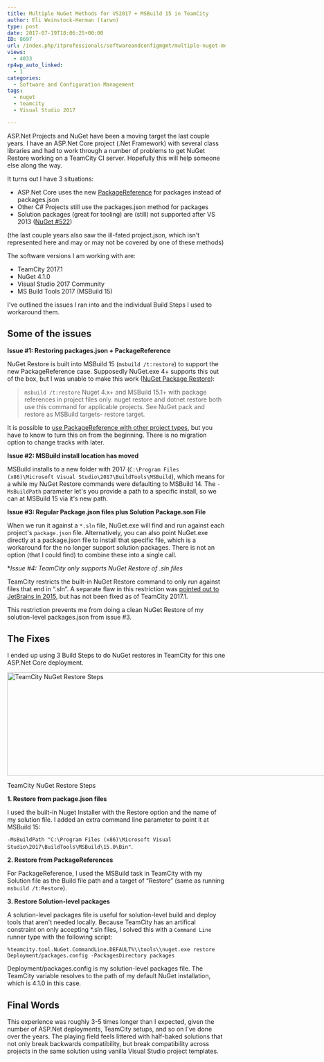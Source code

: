 ```yaml
---
title: Multiple NuGet Methods for VS2017 + MSBuild 15 in TeamCity
author: Eli Weinstock-Herman (tarwn)
type: post
date: 2017-07-19T18:06:25+00:00
ID: 8697
url: /index.php/itprofessionals/softwareandconfigmgmt/multiple-nuget-methods-for-vs2017-msbuild-15-in-teamcity/
views:
  - 4033
rp4wp_auto_linked:
  - 1
categories:
  - Software and Configuration Management
tags:
  - nuget
  - teamcity
  - Visual Studio 2017

---
```

ASP.Net Projects and NuGet have been a moving target the last couple years. I have an ASP.Net Core project (.Net Framework) with several class libraries and had to work through a number of problems to get NuGet Restore working on a TeamCity CI server. Hopefully this will help someone else along the way. 

It turns out I have 3 situations:

  * ASP.Net Core uses the new [PackageReference][1] for packages instead of packages.json
  * Other C# Projects still use the packages.json method for packages
  * Solution packages (great for tooling) are (still) not supported after VS 2013 ([NuGet #522][2])

(the last couple years also saw the ill-fated project.json, which isn't represented here and may or may not be covered by one of these methods)

The software versions I am working with are:

  * TeamCity 2017.1
  * NuGet 4.1.0
  * Visual Studio 2017 Community
  * MS Build Tools 2017 (MSBuild 15)

I've outlined the issues I ran into and the individual Build Steps I used to workaround them.

## Some of the issues

**Issue #1: Restoring packages.json + PackageReference**

NuGet Restore is built into MSBuild 15 (`msbuild /t:restore`) to support the new PackageReference case. Supposedly NuGet.exe 4+ supports this out of the box, but I was unable to make this work ([NuGet Package Restore][3]):

> `msbuild /t:restore` Nuget 4.x+ and MSBuild 15.1+ with package references in project files only. nuget restore and dotnet restore both use this command for applicable projects. See NuGet pack and restore as MSBuild targets- restore target. 

It is possible to [use PackageReference with other project types][4], but you have to know to turn this on from the beginning. There is no migration option to change tracks with later. 

**Issue #2: MSBuild install location has moved**
  
MSBuild installs to a new folder with 2017 (`C:\Program Files (x86)\Microsoft Visual Studio\2017\BuildTools\MSBuild`), which means for a while my NuGet Restore commands were defaulting to MSBuild 14. The `-MsBuildPath` parameter let's you provide a path to a specific install, so we can at MSBuild 15 via it's new path. 

**Issue #3: Regular Package.json files plus Solution Package.son File**

When we run it against a `*.sln` file, NuGet.exe will find and run against each project's `package.json` file. Alternatively, you can also point NuGet.exe directly at a package.json file to install that specific file, which is a workaround for the no longer support solution packages. There is not an option (that I could find) to combine these into a single call.

**Issue #4: TeamCity only supports NuGet Restore of *.sln files**

TeamCity restricts the built-in NuGet Restore command to only run against files that end in “.sln”. A separate flaw in this restriction was [pointed out to JetBrains in 2015][5], but has not been fixed as of TeamCity 2017.1.

This restriction prevents me from doing a clean NuGet Restore of my solution-level packages.json from issue #3.

## The Fixes

I ended up using 3 Build Steps to do NuGet restores in TeamCity for this one ASP.Net Core deployment.

<div id="attachment_8699" style="width: 882px" class="wp-caption aligncenter">
  <img src="/wp-content/uploads/2017/07/TeamCityNuGetRestorePost.png" alt="TeamCity NuGet Restore Steps" width="872" height="239" class="size-full wp-image-8699" srcset="/wp-content/uploads/2017/07/TeamCityNuGetRestorePost.png 872w, /wp-content/uploads/2017/07/TeamCityNuGetRestorePost-300x82.png 300w, /wp-content/uploads/2017/07/TeamCityNuGetRestorePost-768x210.png 768w" sizes="(max-width: 872px) 100vw, 872px" />
  
  <p class="wp-caption-text">
    TeamCity NuGet Restore Steps
  </p>
</div>


  
**1. Restore from package.json files**

I used the built-in Nuget Installer with the Restore option and the name of my solution file. I added an extra command line parameter to point it at MSBuild 15:
  
`-MsBuildPath "C:\Program Files (x86)\Microsoft Visual Studio\2017\BuildTools\MSBuild\15.0\Bin"`.

**2. Restore from PackageReferences**

For PackageReference, I used the MSBuild task in TeamCity with my Solution file as the Build file path and a target of “Restore” (same as running `msbuild /t:Restore`).

**3. Restore Solution-level packages**

A solution-level packages file is useful for solution-level build and deploy tools that aren't needed locally. Because TeamCity has an artifical constraint on only accepting *.sln files, I solved this with a `Command Line` runner type with the following script:

`%teamcity.tool.NuGet.CommandLine.DEFAULT%\\tools\\nuget.exe restore Deployment/packages.config -PackagesDirectory packages`

Deployment/packages.config is my solution-level packages file. The TeamCity variable resolves to the path of my default NuGet installation, which is 4.1.0 in this case.

## Final Words

This experience was roughly 3-5 times longer than I expected, given the number of ASP.Net deployments, TeamCity setups, and so on I've done over the years. The playing field feels littered with half-baked solutions that not only break backwards compatibility, but break compatibility across projects in the same solution using vanilla Visual Studio project templates.

 [1]: http://blog.nuget.org/20170316/NuGet-now-fully-integrated-into-MSBuild.html
 [2]: https://github.com/NuGet/Home/issues/522
 [3]: https://docs.microsoft.com/en-us/nuget/consume-packages/package-restore
 [4]: http://blog.nuget.org/20170316/NuGet-now-fully-integrated-into-MSBuild.html#what-about-other-project-types-that-are-not-net-core
 [5]: https://blog.jetbrains.com/teamcity/2013/08/nuget-package-restore-with-teamcity/#comment-177428
